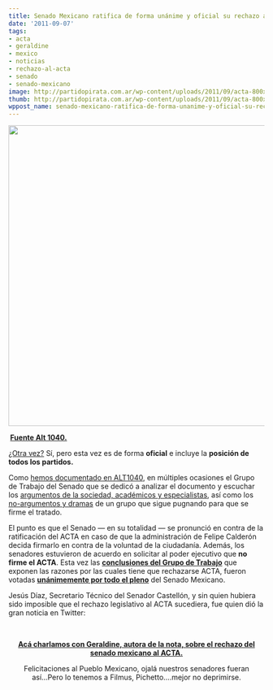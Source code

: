 ```yaml
---
title: Senado Mexicano ratifica de forma unánime y oficial su rechazo al ACTA
date: '2011-09-07'
tags:
- acta
- geraldine
- mexico
- noticias
- rechazo-al-acta
- senado
- senado-mexicano
image: http://partidopirata.com.ar/wp-content/uploads/2011/09/acta-800x592.jpg
thumb: http://partidopirata.com.ar/wp-content/uploads/2011/09/acta-800x592.jpg
wppost_name: senado-mexicano-ratifica-de-forma-unanime-y-oficial-su-rechazo-al-acta
---
```


<a href="http://partidopirata.com.ar/wp-content/uploads/2011/09/acta-800x592.jpg"><img class="aligncenter size-full wp-image-1775" title="acta-800x592" src="http://partidopirata.com.ar/wp-content/uploads/2011/09/acta-800x592.jpg" alt="" width="800" height="592" /></a>

<strong> <a href="http://alt1040.com/2011/09/senado-mexicano-ratifica-de-forma-unanime-y-oficial-su-rechazo-al-acta" target="_blank">Fuente Alt 1040.</a></strong>

<a href="http://alt1040.com/2011/06/tango-down-mexico-se-baja-del-acta">¿Otra vez?</a> Sí, pero esta vez es de forma <strong>oficial</strong> e incluye la <strong>posición de todos los partidos.</strong>

Como <a href="http://alt1040.com/tag/ACTA">hemos documentado en ALT1040</a>, en múltiples ocasiones el Grupo de Trabajo del Senado que se dedicó a analizar el documento y escuchar los <a href="http://alt1040.com/2011/02/academicos-mexicanos-dicen-no-al-acta-en-el-senado-mexicano?utm_source=dlvr.it&amp;utm_medium=twitter&amp;utm_campaign=alt1040">argumentos de la sociedad, académicos y especialistas</a>, así como los <a href="http://alt1040.com/2011/02/kilos-de-razon-contra-kilos-de-jamon-acta-en-el-senado-mexicano">no-argumentos y dramas</a> de un grupo que sigue pugnando para que se firme el tratado.

El punto es que el Senado — en su totalidad — se pronunció en contra de la ratificación del ACTA en caso de que la administración de Felipe Calderón decida firmarlo en contra de la voluntad de la ciudadanía. Además, los senadores estuvieron de acuerdo en solicitar al poder ejecutivo que <strong>no firme el ACTA</strong>. Esta vez las <a href="http://es.scribd.com/doc/60488789/ConclusionesACTA"><strong>conclusiones del Grupo de Trabajo</strong></a> que exponen las razones por las cuales tiene que rechazarse ACTA, fueron votadas <a href="http://t.co/35H1fdU"><strong>unánimemente por todo el pleno</strong></a> del Senado Mexicano.

Jesús Díaz, Secretario Técnico del Senador Castellón, y sin quien hubiera sido imposible que el rechazo legislativo al ACTA sucediera, fue quien dió la gran noticia en Twitter:

&nbsp;
<p style="text-align: center;"><strong><a href="http://partidopirata.com.ar/1518/charla-con-geraldine-juarez-de-mexico-sobre-el-acta-y-formas-de-organizarse-para-oponerse-a-lo-que-viene">Acá charlamos con Geraldine, autora de la nota, sobre el rechazo del senado mexicano al ACTA.</a></strong></p>
<p style="text-align: center;">Felicitaciones al Pueblo Mexicano, ojalá nuestros senadores fueran así...Pero lo tenemos a Filmus, Pichetto....mejor no deprimirse.</p>
